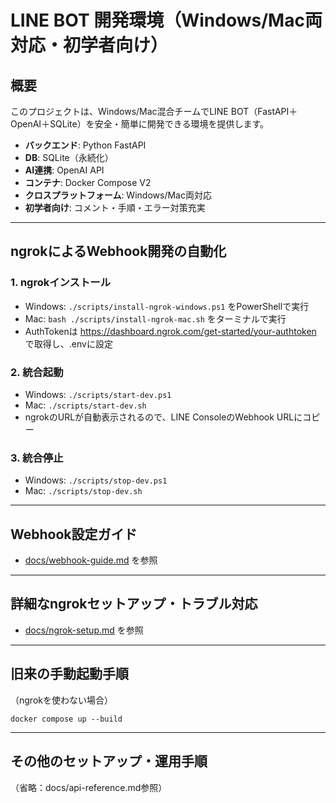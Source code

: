 # LINE BOT 開発環境（Windows/Mac両対応・初学者向け）

## 概要
このプロジェクトは、Windows/Mac混合チームでLINE BOT（FastAPI＋OpenAI＋SQLite）を安全・簡単に開発できる環境を提供します。

- **バックエンド**: Python FastAPI
- **DB**: SQLite（永続化）
- **AI連携**: OpenAI API
- **コンテナ**: Docker Compose V2
- **クロスプラットフォーム**: Windows/Mac両対応
- **初学者向け**: コメント・手順・エラー対策充実

---

## ngrokによるWebhook開発の自動化

### 1. ngrokインストール
- Windows: `./scripts/install-ngrok-windows.ps1` をPowerShellで実行
- Mac: `bash ./scripts/install-ngrok-mac.sh` をターミナルで実行
- AuthTokenは https://dashboard.ngrok.com/get-started/your-authtoken で取得し、.envに設定

### 2. 統合起動
- Windows: `./scripts/start-dev.ps1`
- Mac: `./scripts/start-dev.sh`
- ngrokのURLが自動表示されるので、LINE ConsoleのWebhook URLにコピー

### 3. 統合停止
- Windows: `./scripts/stop-dev.ps1`
- Mac: `./scripts/stop-dev.sh`

---

## Webhook設定ガイド
- [docs/webhook-guide.md](docs/webhook-guide.md) を参照

---

## 詳細なngrokセットアップ・トラブル対応
- [docs/ngrok-setup.md](docs/ngrok-setup.md) を参照

---

## 旧来の手動起動手順
（ngrokを使わない場合）
```
docker compose up --build
```

---

## その他のセットアップ・運用手順
（省略：docs/api-reference.md参照） 